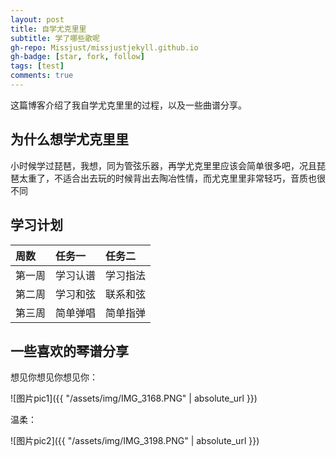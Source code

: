 ```yaml
---
layout: post
title: 自学尤克里里
subtitle: 学了哪些歌呢
gh-repo: Missjust/missjustjekyll.github.io
gh-badge: [star, fork, follow]
tags: [test]
comments: true
---
```


这篇博客介绍了我自学尤克里里的过程，以及一些曲谱分享。

## 为什么想学尤克里里

小时候学过琵琶，我想，同为管弦乐器，再学尤克里里应该会简单很多吧，况且琵琶太重了，不适合出去玩的时候背出去陶冶性情，而尤克里里非常轻巧，音质也很不同

## 学习计划


| 周数 | 任务一 | 任务二 |
| :------ |:--- | :--- |
| 第一周 | 学习认谱 | 学习指法 |
| 第二周 | 学习和弦 | 联系和弦 |
| 第三周 | 简单弹唱 | 简单指弹 |


## 一些喜欢的琴谱分享

<!-- ![GIF]({{site.baseurl}}/assets/img/IMG_3198.PNG) -->

想见你想见你想见你：

![图片pic1]({{ "/assets/img/IMG_3168.PNG" | absolute_url }})

温柔：

![图片pic2]({{ "/assets/img/IMG_3198.PNG" | absolute_url }})



